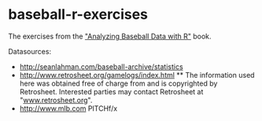 # baseball-r-exercises

The exercises from the ["Analyzing Baseball Data with R"](https://www.crcpress.com/Analyzing-Baseball-Data-with-R/Marchi-Albert/p/book/9781466570221) book. 

Datasources: 

* http://seanlahman.com/baseball-archive/statistics
* http://www.retrosheet.org/gamelogs/index.html
** The information used here was obtained free of charge from and is copyrighted by Retrosheet.  Interested parties may contact Retrosheet at "www.retrosheet.org".
* http://www.mlb.com PITCHf/x